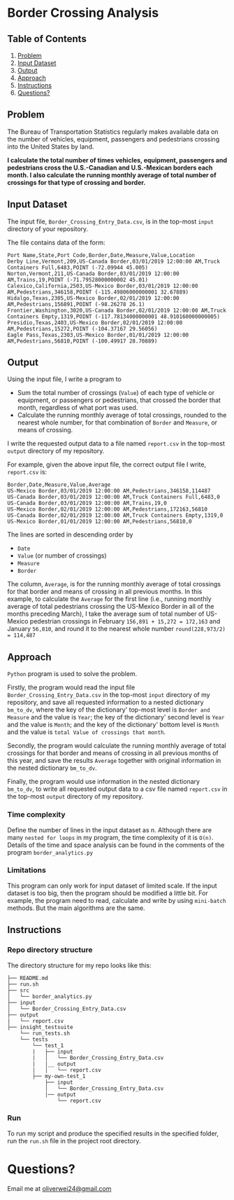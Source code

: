 # Border Crossing Analysis

## Table of Contents
1. [Problem](README.md#problem)
1. [Input Dataset](README.md#input-dataset)
1. [Output](README.md#output)
1. [Approach](README.md#approach)
1. [Instructions](README.md#instructions)
1. [Questions?](README.md#questions?)

## Problem

The Bureau of Transportation Statistics regularly makes available data on the number of vehicles, equipment, passengers and pedestrians crossing into the United States by land.

**I calculate the total number of times vehicles, equipment, passengers and pedestrians cross the U.S.-Canadian and U.S.-Mexican borders each month. I also calculate the running monthly average of total number of crossings for that type of crossing and border.**

## Input Dataset

The input file, `Border_Crossing_Entry_Data.csv`, is in the top-most `input` directory of your repository.

The file contains data of the form:

```
Port Name,State,Port Code,Border,Date,Measure,Value,Location
Derby Line,Vermont,209,US-Canada Border,03/01/2019 12:00:00 AM,Truck Containers Full,6483,POINT (-72.09944 45.005)
Norton,Vermont,211,US-Canada Border,03/01/2019 12:00:00 AM,Trains,19,POINT (-71.79528000000002 45.01)
Calexico,California,2503,US-Mexico Border,03/01/2019 12:00:00 AM,Pedestrians,346158,POINT (-115.49806000000001 32.67889)
Hidalgo,Texas,2305,US-Mexico Border,02/01/2019 12:00:00 AM,Pedestrians,156891,POINT (-98.26278 26.1)
Frontier,Washington,3020,US-Canada Border,02/01/2019 12:00:00 AM,Truck Containers Empty,1319,POINT (-117.78134000000001 48.910160000000005)
Presidio,Texas,2403,US-Mexico Border,02/01/2019 12:00:00 AM,Pedestrians,15272,POINT (-104.37167 29.56056)
Eagle Pass,Texas,2303,US-Mexico Border,01/01/2019 12:00:00 AM,Pedestrians,56810,POINT (-100.49917 28.70889)
```

## Output

Using the input file, I write a program to 

* Sum the total number of crossings (`Value`) of each type of vehicle or equipment, or passengers or pedestrians, that crossed the border that month, regardless of what port was used. 
* Calculate the running monthly average of total crossings, rounded to the nearest whole number, for that combination of `Border` and `Measure`, or means of crossing.

I write the requested output data to a file named `report.csv` in the top-most `output` directory of my repository.

For example, given the above input file, the correct output file I write, `report.csv`  is:

```
Border,Date,Measure,Value,Average
US-Mexico Border,03/01/2019 12:00:00 AM,Pedestrians,346158,114487
US-Canada Border,03/01/2019 12:00:00 AM,Truck Containers Full,6483,0
US-Canada Border,03/01/2019 12:00:00 AM,Trains,19,0
US-Mexico Border,02/01/2019 12:00:00 AM,Pedestrians,172163,56810
US-Canada Border,02/01/2019 12:00:00 AM,Truck Containers Empty,1319,0
US-Mexico Border,01/01/2019 12:00:00 AM,Pedestrians,56810,0

```

The lines are sorted in descending order by 
* `Date`
* `Value` (or number of crossings)
* `Measure`
* `Border`

The column, `Average`, is for the running monthly average of total crossings for that border and means of crossing in all previous months. In this example, to calculate the `Average` for the first line (i.e., running monthly average of total pedestrians crossing the US-Mexico Border in all of the months preceding March), I take the average sum of total number of US-Mexico pedestrian crossings in February `156,891 + 15,272 = 172,163` and January `56,810`, and round it to the nearest whole number `round(228,973/2) = 114,487`

## Approach

`Python` program is used to solve the problem.

Firstly, the program would read the input file `Border_Crossing_Entry_Data.csv` in the top-most `input` directory of my repository, and save all requested information to a nested dictionary `bm_to_dv`, where the key of the dictionary' top-most level is `Border and Measure` and the value is `Year`; the key of the dictionary' second level is `Year` and the value is `Month`; and the key of the dictionary' bottom level is `Month` and the value is `total Value of crossings that month`.

Secondly, the program would calculate the running monthly average of total crossings for that border and means of crossing in all previous months of this year, and save the results `Average` together with original information in the nested dictionary `bm_to_dv`.

Finally, the program would use information in the nested dictionary `bm_to_dv`, to write all requested output data to a csv file named `report.csv` in the top-most `output` directory of my repository.

### Time complexity

Define the number of lines in the input dataset as n. Although there are many `nested for loops` in my program, the time complexity of it is `O(n)`. Details of the time and space analysis can be found in the comments of the program `border_analytics.py`

### Limitations

This program can only work for input dataset of limited scale. If the input dataset is too big, then the program should be modified a little bit. For example, the program need to read, calculate and write by using `mini-batch` methods. But the main algorithms are the same.

## Instructions

### Repo directory structure

The directory structure for my repo looks like this:

    ├── README.md
    ├── run.sh
    ├── src
    │   └── border_analytics.py
    ├── input
    │   └── Border_Crossing_Entry_Data.csv
    ├── output
    |   └── report.csv
    ├── insight_testsuite
        └── run_tests.sh
        └── tests
            └── test_1
            |   ├── input
            |   │   └── Border_Crossing_Entry_Data.csv
            |   |__ output
            |   │   └── report.csv
            ├── my-own-test_1
                ├── input
                │   └── Border_Crossing_Entry_Data.csv
                |── output
                    └── report.csv

### Run

To run my script and produce the specified results in the specified folder, run the `run.sh` file in the project root directory.


# Questions?
Email me at oliverwei24@gmail.com
